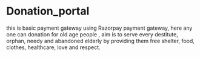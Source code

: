 # Donation_portal
this is basic payment gateway using Razorpay payment gateway, here any one can donation for old age people ,  aim is to serve every destitute, orphan, needy and abandoned elderly by providing them free shelter, food, clothes, healthcare, love and respect.

